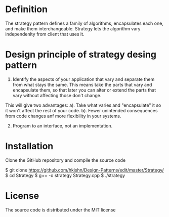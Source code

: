 # Definition
The strategy pattern defines a family of algorithms, encapsulates each one, and make them interchangeable.
Strategy lets the algorithm vary independenlty from client that uses it.

# Design principle of strategy desing pattern
1. Identify the aspects of your application that vary and separate them from what stays the same.
   This means take the parts that vary and encapsulate them, so that later you can alter or extend the 
   parts that vary without affecting those don't change.

This will give two advantages:
a). Take what varies and "encapsulate" it so it won't affect the rest of your code.
b). Fewer unintended consequences from code changes anf more flexibility in your systems.

2. Program to an interface, not an implementation.

# Installation
Clone the GitHub repository and compile the source code 

$ git clone https://github.com/hkishn/Design-Patterns/edit/master/Strategy/
$ cd Strategy
$ g++ -o strategy Strategy.cpp
$ ./strategy

# License
The source code is distributed under the MIT license
